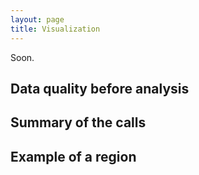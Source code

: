 ```yaml
---
layout: page
title: Visualization
---
```


Soon.

## Data quality before analysis

## Summary of the calls

## Example of a region

